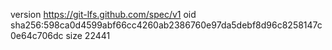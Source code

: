 version https://git-lfs.github.com/spec/v1
oid sha256:598ca0d4599abf66cc4260ab2386760e97da5debf8d96c8258147c0e64c706dc
size 22441
